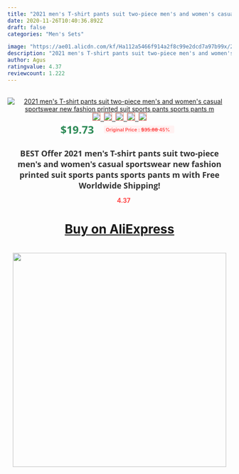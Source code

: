 ```yaml
---
title: "2021 men's T-shirt pants suit two-piece men's and women's casual sportswear new fashion printed suit sports pants sports pants m"
date: 2020-11-26T10:40:36.892Z
draft: false
categories: "Men's Sets"

image: "https://ae01.alicdn.com/kf/Ha112a5466f914a2f8c99e2dcd7a97b99x/2021-men-s-T-shirt-pants-suit-two-piece-men-s-and-women-s-casual-sportswear.jpg"
description: "2021 men's T-shirt pants suit two-piece men's and women's casual sportswear new fashion printed suit sports pants sports pants m"
author: Agus
ratingvalue: 4.37
reviewcount: 1.222
---
```

<br>
<div style="text-align: center;">
<a href="https://s.click.aliexpress.com/e/_A3DgUV" target="_blank" rel="nofollow noopener noreferrer"><img alt="2021 men's T-shirt pants suit two-piece men's and women's casual sportswear new fashion printed suit sports pants sports pants m" class="magnifier-image" src="https://ae01.alicdn.com/kf/Ha112a5466f914a2f8c99e2dcd7a97b99x/2021-men-s-T-shirt-pants-suit-two-piece-men-s-and-women-s-casual-sportswear.jpg_640x640.jpg">
<br>
<img style="border:1px solid salmon" src="https://ae01.alicdn.com/kf/Ha112a5466f914a2f8c99e2dcd7a97b99x/2021-men-s-T-shirt-pants-suit-two-piece-men-s-and-women-s-casual-sportswear.jpg_120x120.jpg">&nbsp;&nbsp;<img style="border:1px solid salmon" src="https://ae01.alicdn.com/kf/Hf91fa216234a435c9051351a22612cc4V/2021-men-s-T-shirt-pants-suit-two-piece-men-s-and-women-s-casual-sportswear.jpg_120x120.jpg">&nbsp;&nbsp;<img style="border:1px solid salmon" src="https://ae01.alicdn.com/kf/Hfa163dcb0076488db7be46b66d25f96cE/2021-men-s-T-shirt-pants-suit-two-piece-men-s-and-women-s-casual-sportswear.jpg_120x120.jpg">&nbsp;&nbsp;<img style="border:1px solid salmon" src="https://ae01.alicdn.com/kf/H96c77de53a3447a7bb3b72e1545fb62dH/2021-men-s-T-shirt-pants-suit-two-piece-men-s-and-women-s-casual-sportswear.jpg_120x120.jpg">&nbsp;&nbsp;<img style="border:1px solid salmon" src="https://ae01.alicdn.com/kf/Hfa5991af1ef04aa5873146cadb4d3edei/2021-men-s-T-shirt-pants-suit-two-piece-men-s-and-women-s-casual-sportswear.jpg_120x120.jpg"></a></div><br0>
<div style="text-align: center;"><span style="background-color: white; border: 0px; box-sizing: border-box; color: seagreen; display: inline-block; font-family: &quot;open sans&quot; , &quot;arial&quot; , &quot;helvetica&quot; , sans-serif , &quot;heiti&quot;; font-size: 24px; font-stretch: inherit; font-weight: 700; line-height: inherit; margin: 0px 10px 0px 0px; padding: 0px; vertical-align: middle;">$19.73 </span>
<span style="background: rgb(255 , 241 , 241); border-radius: 3px; border: 0px; box-sizing: border-box; color: #ff4747; display: inline-block; font-family: inherit; font-size: 12px; font-stretch: inherit; font-style: inherit; font-variant: inherit; font-weight: 600; line-height: inherit; margin: 0px; padding: 2px 5px; transform: scale(0.9); vertical-align: middle;">Original Price : <b style="text-decoration: line-through;">$35.88 </b> 45%&nbsp;&nbsp;</span></div>
<h1 style="color: #333333; display: inline-block; font-family: &quot;open sans&quot; , &quot;arial&quot; , &quot;helvetica&quot; , sans-serif , &quot;heiti&quot;; font-size: 18px; font-stretch: inherit; font-weight: 700; text-align: center;">BEST Offer 2021 men's T-shirt pants suit two-piece men's and women's casual sportswear new fashion printed suit sports pants sports pants m with Free Worldwide Shipping!</h1>
<div style="color: #ff4747; text-align: center;">
<img src="https://4.bp.blogspot.com/-M0ZcTcb-5uY/XleCXlxnR4I/AAAAAAAAAEc/OrjgMkXV1oMQFaCRZj5HQwOCBcu3w1FegCPcBGAYYCw/s1600/star.png" style="height: 15px;">&nbsp;<b>4.37</b></div>
<div class="button_cont" align="center"><a class="buynow_a" href="https://s.click.aliexpress.com/e/_A3DgUV" target="_blank" rel="nofollow noopener noreferrer"><H1>Buy on AliExpress</H1></a></div><br>
<div class="separator" style="clear: both; text-align: center;">
<img src="https://lh3.googleusercontent.com/-pTy5HemUv9M/XlePHvY0dAI/AAAAAAAAAE4/0nX5iRUoIWY8eMW9Dpxeirr157OZliDIgCLcBGAsYHQ/s1600/badge.gif" width="480">
</div>
